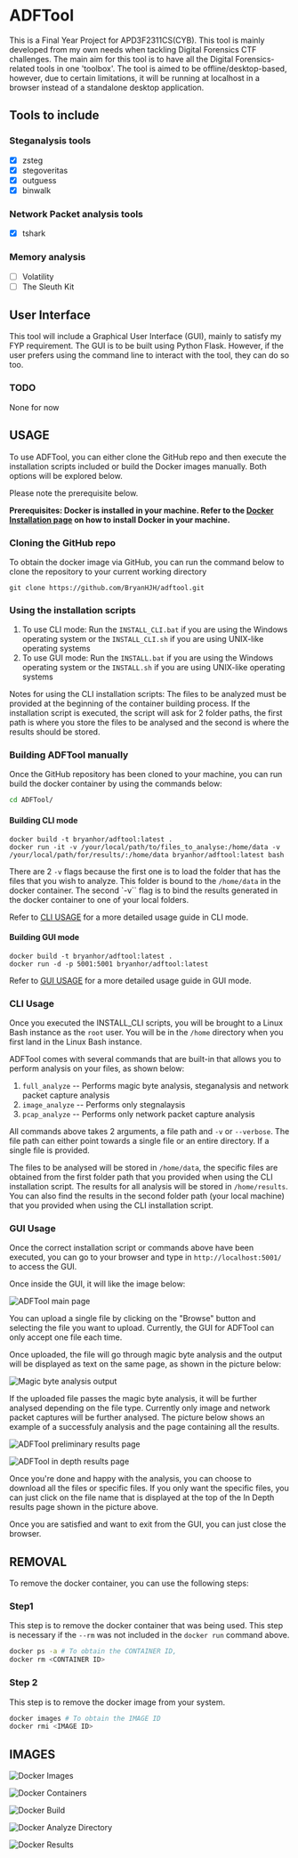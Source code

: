 # ADFTool

This is a Final Year Project for APD3F2311CS(CYB). This tool is mainly developed from my own needs when tackling Digital Forensics CTF challenges. The main aim for this tool is to have all the Digital Forensics-related tools in one 'toolbox'. The tool is aimed to be offline/desktop-based, however, due to certain limitations, it will be running at localhost in a browser instead of a standalone desktop application.

## Tools to include

### Steganalysis tools

- [x] zsteg
- [x] stegoveritas
- [x] outguess
- [x] binwalk

### Network Packet analysis tools

- [x] tshark

### Memory analysis

- [ ] Volatility
- [ ] The Sleuth Kit

## User Interface

This tool will include a Graphical User Interface (GUI), mainly to satisfy my FYP requirement. The GUI is to be built using Python Flask. However, if the user prefers using the command line to interact with the tool, they can do so too.

### TODO

None for now

## USAGE

To use ADFTool, you can either clone the GitHub repo and then execute the installation scripts included or build the Docker images manually. Both options will be explored below.

Please note the prerequisite below.

**Prerequisites: Docker is installed in your machine. Refer to the [Docker Installation page](https://docs.docker.com/engine/install/) on how to install Docker in your machine.**

### Cloning the GitHub repo

To obtain the docker image via GitHub, you can run the command below to clone the repository to your current working directory

`git clone https://github.com/BryanHJH/adftool.git`

### Using the installation scripts

1. To use CLI mode: Run the `INSTALL_CLI.bat` if you are using the Windows operating system or the `INSTALL_CLI.sh` if you are using UNIX-like operating systems
2. To use GUI mode: Run the `INSTALL.bat` if you are using the Windows operating system or the `INSTALL.sh` if you are using UNIX-like operating systems

Notes for using the CLI installation scripts:
The files to be analyzed must be provided at the beginning of the container building process. If the installation script is executed, the script will ask for 2 folder paths, the first path is where you store the files to be analysed and the second is where the results should be stored.

### Building ADFTool manually

Once the GitHub repository has been cloned to your machine, you can run build the docker container by using the commands below:

```bash
cd ADFTool/
```

#### Building CLI mode

```docker
docker build -t bryanhor/adftool:latest .
docker run -it -v /your/local/path/to/files_to_analyse:/home/data -v /your/local/path/for/results/:/home/data bryanhor/adftool:latest bash
```

There are 2 `-v` flags because the first one is to load the folder that has the files that you wish to analyze. This folder is bound to the `/home/data` in the docker container. The second `-v`` flag is to bind the results generated in the docker container to one of your local folders.

Refer to [CLI USAGE](#cli-usage) for a more detailed usage guide in CLI mode.

#### Building GUI mode

```docker
docker build -t bryanhor/adftool:latest .
docker run -d -p 5001:5001 bryanhor/adftool:latest
```

Refer to [GUI USAGE](#gui-usage) for a more detailed usage guide in GUI mode.

### CLI Usage

Once you executed the INSTALL_CLI scripts, you will be brought to a Linux Bash instance as the `root` user. You will be in the `/home` directory when you first land in the Linux Bash instance.

ADFTool comes with several commands that are built-in that allows you to perform analysis on your files, as shown below:

1. `full_analyze` -- Performs magic byte analysis, steganalysis and network packet capture analysis
2. `image_analyze` -- Performs only stegnalaysis
3. `pcap_analyze` -- Performs only network packet capture analysis

All commands above takes 2 arguments, a file path and `-v` or `--verbose`. The file path can either point towards a single file or an entire directory. If a single file is provided.

The files to be analysed will be stored in `/home/data`, the specific files are obtained from the first folder path that you provided when using the CLI installation script.
The results for all analysis will be stored in `/home/results`. You can also find the results in the second folder path (your local machine) that you provided when using the CLI installation script.

### GUI Usage

Once the correct installation script or commands above have been executed, you can go to your browser and type in `http://localhost:5001/` to access the GUI.

Once inside the GUI, it will like the image below:

![ADFTool main page](/README_pictures/ADFTool_main_page.png)

You can upload a single file by clicking on the "Browse" button and selecting the file you want to upload. Currently, the GUI for ADFTool can only accept one file each time. 

Once uploaded, the file will go through magic byte analysis and the output will be displayed as text on the same page, as shown in the picture below:

![Magic byte analysis output](/README_pictures/ADFTool_magic_byte_output.png)

If the uploaded file passes the magic byte analysis, it will be further analysed depending on the file type. Currently only image and network packet captures will be further analysed. The picture below shows an example of a successfuly analysis and the page containing all the results.

![ADFTool preliminary results page](/README_pictures/ADFTool_initial_analysis_output.png)

![ADFTool in depth results page](/README_pictures/ADFTool_indepth_analysis_output.png)

Once you're done and happy with the analysis, you can choose to download all the files or specific files. If you only want the specific files, you can just click on the file name that is displayed at the top of the In Depth results page shown in the picture above. 

Once you are satisfied and want to exit from the GUI, you can just close the browser.

## REMOVAL

To remove the docker container, you can use the following steps:

### Step1

This step is to remove the docker container that was being used. This step is necessary if the `--rm` was not included in the `docker run` command above.

```bash
docker ps -a # To obtain the CONTAINER ID, 
docker rm <CONTAINER ID>
```

### Step 2

This step is to remove the docker image from your system.

```bash
docker images # To obtain the IMAGE ID
docker rmi <IMAGE ID>
```

## IMAGES

![Docker Images](README_pictures/docker_images.png)

![Docker Containers](README_pictures/docker_container_1.png)

![Docker Build](README_pictures/docker_build.png)

![Docker Analyze Directory](README_pictures/docker_analyze_directory.png)

![Docker Results](README_pictures/docker_results.png)
